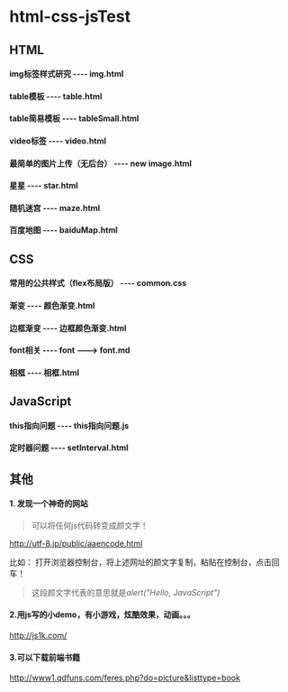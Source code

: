 # html-css-jsTest

## HTML
 #### img标签样式研究 ---- img.html
 #### table模板 ---- table.html
 #### table简易模板 ---- tableSmall.html
 #### video标签 ---- video.html
 #### 最简单的图片上传（无后台） ---- new image.html
 #### 星星 ---- star.html
 #### 随机迷宫 ---- maze.html
 #### 百度地图 ---- baiduMap.html
 
 
 
 ##  CSS
  #### 常用的公共样式（flex布局版） ---- common.css
  #### 渐变 ---- 颜色渐变.html
  #### 边框渐变 ---- 边框颜色渐变.html
  #### font相关 ---- font ---> font.md
  #### 相框 ---- 相框.html
 
 
 ## JavaScript
  #### this指向问题 ---- this指向问题.js
  #### 定时器问题 ---- setInterval.html









## 其他
#### 1. 发现一个神奇的网站
> 可以将任何js代码转变成颜文字！

http://utf-8.jp/public/aaencode.html

比如： 打开浏览器控制台，将上述网址的颜文字复制，粘贴在控制台，点击回车！
> 这段颜文字代表的意思就是*alert("Hello, JavaScript")*

#### 2.用js写的小demo，有小游戏，炫酷效果，动画。。。

http://js1k.com/

#### 3.可以下载前端书籍

http://www1.qdfuns.com/feres.php?do=picture&listtype=book
